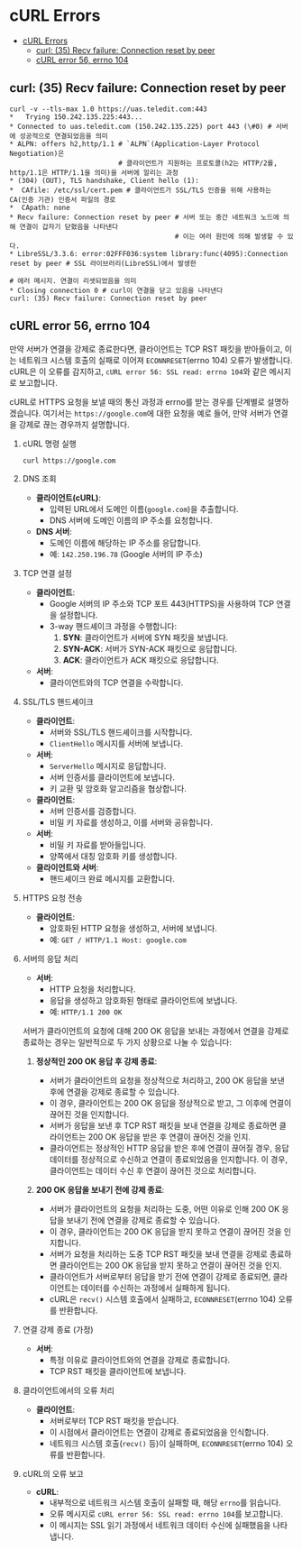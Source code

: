 # cURL Errors

- [cURL Errors](#curl-errors)
    - [curl: (35) Recv failure: Connection reset by peer](#curl-35-recv-failure-connection-reset-by-peer)
    - [cURL error 56, errno 104](#curl-error-56-errno-104)

## curl: (35) Recv failure: Connection reset by peer

```shell
curl -v --tls-max 1.0 https://uas.teledit.com:443
*   Trying 150.242.135.225:443...
* Connected to uas.teledit.com (150.242.135.225) port 443 (\#0) # 서버에 성공적으로 연결되었음을 의미
* ALPN: offers h2,http/1.1 # `ALPN`(Application-Layer Protocol Negotiation)은 
                           # 클라이언트가 지원하는 프로토콜(h2는 HTTP/2를, http/1.1은 HTTP/1.1을 의미)을 서버에 알리는 과정
* (304) (OUT), TLS handshake, Client hello (1):
*  CAfile: /etc/ssl/cert.pem # 클라이언트가 SSL/TLS 인증을 위해 사용하는 CA(인증 기관) 인증서 파일의 경로
*  CApath: none
* Recv failure: Connection reset by peer # 서버 또는 중간 네트워크 노드에 의해 연결이 갑자기 닫혔음을 나타낸다
                                         # 이는 여러 원인에 의해 발생할 수 있다.
* LibreSSL/3.3.6: error:02FFF036:system library:func(4095):Connection reset by peer # SSL 라이브러리(LibreSSL)에서 발생한 
                                                                                    # 에러 메시지. 연결이 리셋되었음을 의미
* Closing connection 0 # curl이 연결을 닫고 있음을 나타낸다
curl: (35) Recv failure: Connection reset by peer
```

## cURL error 56, errno 104

만약 서버가 연결을 강제로 종료한다면, 클라이언트는 TCP RST 패킷을 받아들이고, 이는 네트워크 시스템 호출의 실패로 이어져 `ECONNRESET`(errno 104) 오류가 발생합니다. cURL은 이 오류를 감지하고, `cURL error 56: SSL read: errno 104`와 같은 메시지로 보고합니다.

cURL로 HTTPS 요청을 보낼 때의 통신 과정과 errno를 받는 경우를 단계별로 설명하겠습니다.
여기서는 `https://google.com`에 대한 요청을 예로 들어, 만약 서버가 연결을 강제로 끊는 경우까지 설명합니다.

1. cURL 명령 실행

    ```bash
    curl https://google.com
    ```

2. DNS 조회

    - **클라이언트(cURL)**:
        - 입력된 URL에서 도메인 이름(`google.com`)을 추출합니다.
        - DNS 서버에 도메인 이름의 IP 주소를 요청합니다.
    - **DNS 서버**:
        - 도메인 이름에 해당하는 IP 주소를 응답합니다.
        - 예: `142.250.196.78` (Google 서버의 IP 주소)

3. TCP 연결 설정

    - **클라이언트**:
        - Google 서버의 IP 주소와 TCP 포트 443(HTTPS)을 사용하여 TCP 연결을 설정합니다.
        - 3-way 핸드셰이크 과정을 수행합니다:
            1. **SYN**: 클라이언트가 서버에 SYN 패킷을 보냅니다.
            2. **SYN-ACK**: 서버가 SYN-ACK 패킷으로 응답합니다.
            3. **ACK**: 클라이언트가 ACK 패킷으로 응답합니다.
    - **서버**:
        - 클라이언트와의 TCP 연결을 수락합니다.

4. SSL/TLS 핸드셰이크

    - **클라이언트**:
        - 서버와 SSL/TLS 핸드셰이크를 시작합니다.
        - `ClientHello` 메시지를 서버에 보냅니다.
    - **서버**:
        - `ServerHello` 메시지로 응답합니다.
        - 서버 인증서를 클라이언트에 보냅니다.
        - 키 교환 및 암호화 알고리즘을 협상합니다.
    - **클라이언트**:
        - 서버 인증서를 검증합니다.
        - 비밀 키 자료를 생성하고, 이를 서버와 공유합니다.
    - **서버**:
        - 비밀 키 자료를 받아들입니다.
        - 양쪽에서 대칭 암호화 키를 생성합니다.
    - **클라이언트와 서버**:
        - 핸드셰이크 완료 메시지를 교환합니다.

5. HTTPS 요청 전송

    - **클라이언트**:
        - 암호화된 HTTP 요청을 생성하고, 서버에 보냅니다.
        - 예: `GET / HTTP/1.1 Host: google.com`

6. 서버의 응답 처리

    - **서버**:
        - HTTP 요청을 처리합니다.
        - 응답을 생성하고 암호화된 형태로 클라이언트에 보냅니다.
        - 예: `HTTP/1.1 200 OK`

    서버가 클라이언트의 요청에 대해 200 OK 응답을 보내는 과정에서 연결을 강제로 종료하는 경우는 일반적으로 두 가지 상황으로 나눌 수 있습니다:

    1. **정상적인 200 OK 응답 후 강제 종료**:
        - 서버가 클라이언트의 요청을 정상적으로 처리하고, 200 OK 응답을 보낸 후에 연결을 강제로 종료할 수 있습니다.
        - 이 경우, 클라이언트는 200 OK 응답을 정상적으로 받고, 그 이후에 연결이 끊어진 것을 인지합니다.
        - 서버가 응답을 보낸 후 TCP RST 패킷을 보내 연결을 강제로 종료하면 클라이언트는 200 OK 응답을 받은 후 연결이 끊어진 것을 인지.
        - 클라이언트는 정상적인 HTTP 응답을 받은 후에 연결이 끊어질 경우, 응답 데이터를 정상적으로 수신하고 연결이 종료되었음을 인지합니다. 이 경우, 클라이언트는 데이터 수신 후 연결이 끊어진 것으로 처리합니다.

    2. **200 OK 응답을 보내기 전에 강제 종료**:
        - 서버가 클라이언트의 요청을 처리하는 도중, 어떤 이유로 인해 200 OK 응답을 보내기 전에 연결을 강제로 종료할 수 있습니다.
        - 이 경우, 클라이언트는 200 OK 응답을 받지 못하고 연결이 끊어진 것을 인지합니다.
        - 서버가 요청을 처리하는 도중 TCP RST 패킷을 보내 연결을 강제로 종료하면 클라이언트는 200 OK 응답을 받지 못하고 연결이 끊어진 것을 인지.
        - 클라이언트가 서버로부터 응답을 받기 전에 연결이 강제로 종료되면, 클라이언트는 데이터를 수신하는 과정에서 실패하게 됩니다.
        - cURL은 `recv()` 시스템 호출에서 실패하고, `ECONNRESET`(errno 104) 오류를 반환합니다.

7. 연결 강제 종료 (가정)

    - **서버**:
        - 특정 이유로 클라이언트와의 연결을 강제로 종료합니다.
        - TCP RST 패킷을 클라이언트에 보냅니다.

8. 클라이언트에서의 오류 처리

    - **클라이언트**:
        - 서버로부터 TCP RST 패킷을 받습니다.
        - 이 시점에서 클라이언트는 연결이 강제로 종료되었음을 인식합니다.
        - 네트워크 시스템 호출(`recv()` 등)이 실패하며, `ECONNRESET`(errno 104) 오류를 반환합니다.

9. cURL의 오류 보고

    - **cURL**:
        - 내부적으로 네트워크 시스템 호출이 실패할 때, 해당 `errno`를 읽습니다.
        - 오류 메시지로 `cURL error 56: SSL read: errno 104`를 보고합니다.
        - 이 메시지는 SSL 읽기 과정에서 네트워크 데이터 수신에 실패했음을 나타냅니다.
